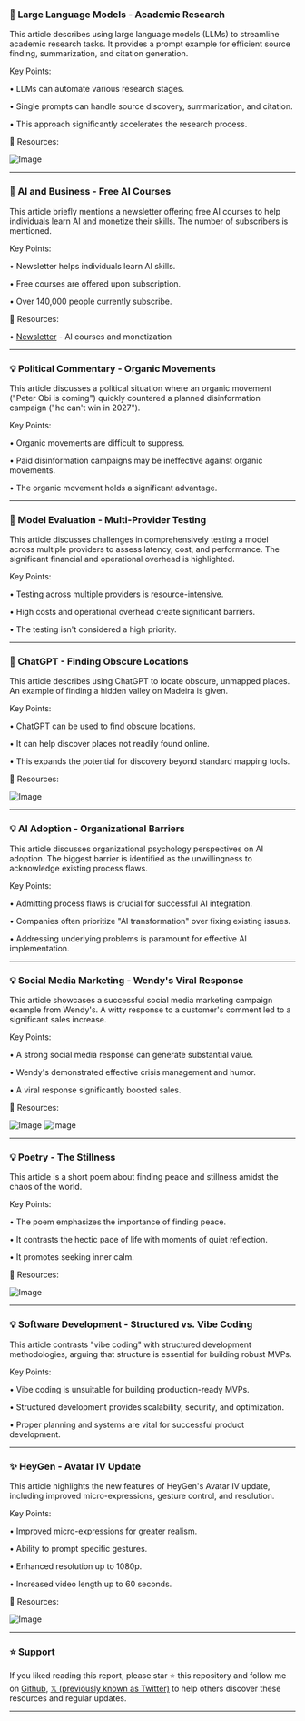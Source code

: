 ### 🤖 Large Language Models - Academic Research

This article describes using large language models (LLMs) to streamline academic research tasks.  It provides a prompt example for efficient source finding, summarization, and citation generation.

Key Points:

• LLMs can automate various research stages.


• Single prompts can handle source discovery, summarization, and citation.


• This approach significantly accelerates the research process.


🔗 Resources:

![Image](https://pbs.twimg.com/media/Gs0YI9macAA31ar?format=jpg&name=small)


---
### 🚀 AI and Business - Free AI Courses

This article briefly mentions a newsletter offering free AI courses to help individuals learn AI and monetize their skills.  The number of subscribers is mentioned.

Key Points:

• Newsletter helps individuals learn AI skills.


• Free courses are offered upon subscription.


• Over 140,000 people currently subscribe.


🔗 Resources:

• [Newsletter](https://newsletter.nextool.ai/subscribe) -  AI courses and monetization


---
### 💡 Political Commentary - Organic Movements

This article discusses a political situation where an organic movement ("Peter Obi is coming") quickly countered a planned disinformation campaign ("he can't win in 2027").

Key Points:

• Organic movements are difficult to suppress.


• Paid disinformation campaigns may be ineffective against organic movements.


• The organic movement holds a significant advantage.



---
### 🤖 Model Evaluation - Multi-Provider Testing

This article discusses challenges in comprehensively testing a model across multiple providers to assess latency, cost, and performance.  The significant financial and operational overhead is highlighted.

Key Points:

• Testing across multiple providers is resource-intensive.


• High costs and operational overhead create significant barriers.


• The testing isn't considered a high priority.



---
### 🤖 ChatGPT - Finding Obscure Locations

This article describes using ChatGPT to locate obscure, unmapped places.  An example of finding a hidden valley on Madeira is given.

Key Points:

• ChatGPT can be used to find obscure locations.


• It can help discover places not readily found online.


•  This expands the potential for discovery beyond standard mapping tools.


🔗 Resources:

![Image](https://pbs.twimg.com/media/GsyB8t7WkAAU5GN?format=jpg&name=900x900)


---
### 💡 AI Adoption - Organizational Barriers

This article discusses organizational psychology perspectives on AI adoption.  The biggest barrier is identified as the unwillingness to acknowledge existing process flaws.

Key Points:

• Admitting process flaws is crucial for successful AI integration.


• Companies often prioritize "AI transformation" over fixing existing issues.


•  Addressing underlying problems is paramount for effective AI implementation.



---
### 💡 Social Media Marketing - Wendy's Viral Response

This article showcases a successful social media marketing campaign example from Wendy's.  A witty response to a customer's comment led to a significant sales increase.


Key Points:

• A strong social media response can generate substantial value.


• Wendy's demonstrated effective crisis management and humor.


•  A viral response significantly boosted sales.


🔗 Resources:

![Image](https://pbs.twimg.com/media/GsxMg_-bQAAYM5P?format=png&name=small)
![Image](https://pbs.twimg.com/media/GsxMhM3aYAAd3-D?format=png&name=small)


---
### 💡 Poetry - The Stillness

This article is a short poem about finding peace and stillness amidst the chaos of the world.

Key Points:

• The poem emphasizes the importance of finding peace.


• It contrasts the hectic pace of life with moments of quiet reflection.


• It promotes seeking inner calm.


🔗 Resources:

![Image](https://pbs.twimg.com/amplify_video_thumb/1930965089525338112/img/Qlaa-LRY0x3-g5HV.jpg)


---
### 💡 Software Development - Structured vs. Vibe Coding

This article contrasts "vibe coding" with structured development methodologies, arguing that structure is essential for building robust MVPs.


Key Points:

• Vibe coding is unsuitable for building production-ready MVPs.


• Structured development provides scalability, security, and optimization.


• Proper planning and systems are vital for successful product development.



---
### ✨ HeyGen - Avatar IV Update

This article highlights the new features of HeyGen's Avatar IV update, including improved micro-expressions, gesture control, and resolution.


Key Points:

• Improved micro-expressions for greater realism.


• Ability to prompt specific gestures.


• Enhanced resolution up to 1080p.


• Increased video length up to 60 seconds.


🔗 Resources:

![Image](https://pbs.twimg.com/amplify_video_thumb/1930660233606742016/img/nvu_wf0WSOvlApzC.jpg)


---

### ⭐️ Support

If you liked reading this report, please star ⭐️ this repository and follow me on [Github](https://github.com/Drix10), [𝕏 (previously known as Twitter)](https://x.com/DRIX_10_) to help others discover these resources and regular updates.

---